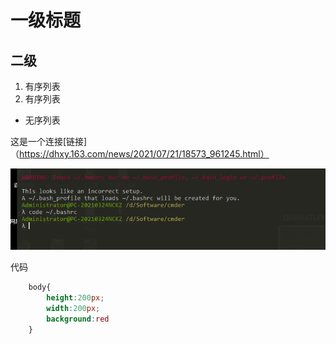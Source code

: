 # 一级标题
## 二级

1. 有序列表
2. 有序列表

* 无序列表

这是一个连接[链接]（https://dhxy.163.com/news/2021/07/21/18573_961245.html）

![图片](1.png)

代码

```css
    body{
        height:200px;
        width:200px;
        background:red
    }
```